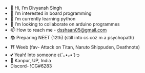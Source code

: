- 👋 Hi, I’m Divyansh Singh
- 👀 I’m interested in board programming
- 🌱 I’m currently learning python
- 💞️ I’m looking to collaborate on arduino programmes
- 📫 How to reach me - dsshaan05@gmail.com
- 📚 Preparing NEET (12th) (still into cs coz m a psychopath)
- ⛩️ Weeb (fav- Attack on Titan, Naruto Shippuden, Deathnote)
- 💕 Yeah! Into someone ε(´｡•᎑•`)っ 
- 📍 Kanpur, UP, India
- Discord- !CG#6283

<!---
divyansh-singh-77/divyansh-singh-77 is a ✨ special ✨ repository because its `README.md` (this file) appears on your GitHub profile.
You can click the Preview link to take a look at your changes.
--->
